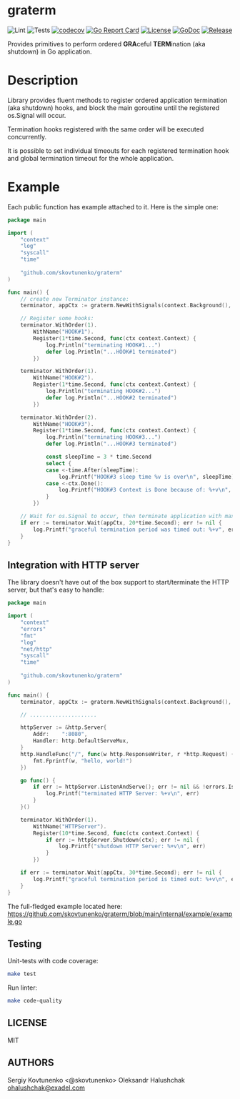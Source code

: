# graterm

![Lint](https://github.com/skovtunenko/graterm/actions/workflows/golangci-lint.yml/badge.svg?branch=main)
![Tests](https://github.com/skovtunenko/graterm/actions/workflows/test.yml/badge.svg?branch=main)
[![codecov](https://codecov.io/gh/skovtunenko/graterm/branch/main/graph/badge.svg)](https://codecov.io/gh/skovtunenko/graterm)
[![Go Report Card](https://goreportcard.com/badge/github.com/skovtunenko/graterm)](https://goreportcard.com/report/github.com/skovtunenko/graterm)
[![License](https://img.shields.io/github/license/mashape/apistatus.svg)](https://github.com/skovtunenko/graterm/blob/main/LICENSE)
[![GoDoc](https://godoc.org/github.com/skovtunenko/graterm?status.svg)](https://godoc.org/github.com/skovtunenko/graterm)
[![Release](https://img.shields.io/github/release/skovtunenko/graterm.svg?style=flat-square)](https://github.com/skovtunenko/graterm/releases/latest)

Provides primitives to perform ordered **GRA**ceful **TERM**ination (aka shutdown) in Go application.

# Description

Library provides fluent methods to register ordered application termination (aka shutdown) hooks,
and block the main goroutine until the registered os.Signal will occur. 

Termination hooks registered with the same order will be executed concurrently.

It is possible to set individual timeouts for each registered termination hook and global termination timeout for the whole application.

# Example

Each public function has example attached to it. Here is the simple one:

```go
package main

import (
	"context"
	"log"
	"syscall"
	"time"
	
	"github.com/skovtunenko/graterm"
)

func main() {
	// create new Terminator instance:
	terminator, appCtx := graterm.NewWithSignals(context.Background(), syscall.SIGINT, syscall.SIGTERM)

	// Register some hooks:
    terminator.WithOrder(1).
        WithName("HOOK#1").
        Register(1*time.Second, func(ctx context.Context) {
            log.Println("terminating HOOK#1...")
            defer log.Println("...HOOK#1 terminated")
        })

    terminator.WithOrder(1).
        WithName("HOOK#2").
        Register(1*time.Second, func(ctx context.Context) {
            log.Println("terminating HOOK#2...")
            defer log.Println("...HOOK#2 terminated")
        })

    terminator.WithOrder(2).
        WithName("HOOK#3").
        Register(1*time.Second, func(ctx context.Context) {
            log.Println("terminating HOOK#3...")
            defer log.Println("...HOOK#3 terminated")

            const sleepTime = 3 * time.Second
            select {
            case <-time.After(sleepTime):
                log.Printf("HOOK#3 sleep time %v is over\n", sleepTime)
            case <-ctx.Done():
                log.Printf("HOOK#3 Context is Done because of: %+v\n", ctx.Err())
            }
        })

    // Wait for os.Signal to occur, then terminate application with maximum timeout of 20 seconds:
    if err := terminator.Wait(appCtx, 20*time.Second); err != nil {
        log.Printf("graceful termination period was timed out: %+v", err)
    }
}
```

Integration with HTTP server
-----------

The library doesn't have out of the box support to start/terminate the HTTP server, but that's easy to handle:

```go
package main

import (
	"context"
	"errors"
	"fmt"
	"log"
	"net/http"
	"syscall"
	"time"
	
	"github.com/skovtunenko/graterm"
)

func main() {
	terminator, appCtx := graterm.NewWithSignals(context.Background(), syscall.SIGINT, syscall.SIGTERM)

	// .....................

	httpServer := &http.Server{
		Addr:    ":8080",
		Handler: http.DefaultServeMux,
	}
	http.HandleFunc("/", func(w http.ResponseWriter, r *http.Request) {
		fmt.Fprintf(w, "hello, world!")
	})

	go func() { 
		if err := httpServer.ListenAndServe(); err != nil && !errors.Is(err, http.ErrServerClosed) {
			log.Printf("terminated HTTP Server: %+v\n", err)
		}
	}()

	terminator.WithOrder(1).
		WithName("HTTPServer").
		Register(10*time.Second, func(ctx context.Context) {
			if err := httpServer.Shutdown(ctx); err != nil {
				log.Printf("shutdown HTTP Server: %+v\n", err)
			}
		})

	if err := terminator.Wait(appCtx, 30*time.Second); err != nil {
		log.Printf("graceful termination period is timed out: %+v\n", err)
	}
}
```

The full-fledged example located here: https://github.com/skovtunenko/graterm/blob/main/internal/example/example.go

Testing
-----------
Unit-tests with code coverage:
```bash
make test
```

Run linter:
```bash
make code-quality
```

LICENSE
-----------
MIT

AUTHORS
-----------
Sergiy Kovtunenko <@skovtunenko>
Oleksandr Halushchak <ohalushchak@exadel.com>